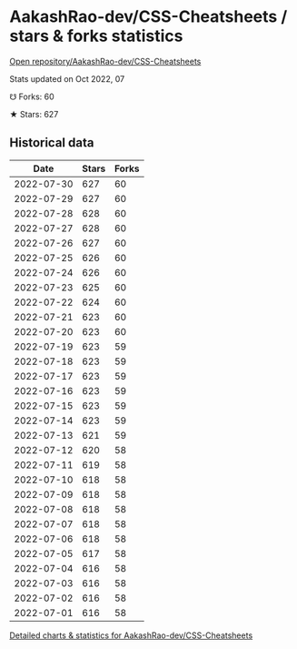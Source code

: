 # AakashRao-dev/CSS-Cheatsheets / stars & forks statistics

[Open repository/AakashRao-dev/CSS-Cheatsheets](https://github.com/AakashRao-dev/CSS-Cheatsheets)

Stats updated on Oct 2022, 07

☋ Forks: 60

★ Stars: 627

## Historical data
| Date | Stars | Forks |
|------|-------|-------|
| 2022-07-30 | 627 | 60 | 
| 2022-07-29 | 627 | 60 | 
| 2022-07-28 | 628 | 60 | 
| 2022-07-27 | 628 | 60 | 
| 2022-07-26 | 627 | 60 | 
| 2022-07-25 | 626 | 60 | 
| 2022-07-24 | 626 | 60 | 
| 2022-07-23 | 625 | 60 | 
| 2022-07-22 | 624 | 60 | 
| 2022-07-21 | 623 | 60 | 
| 2022-07-20 | 623 | 60 | 
| 2022-07-19 | 623 | 59 | 
| 2022-07-18 | 623 | 59 | 
| 2022-07-17 | 623 | 59 | 
| 2022-07-16 | 623 | 59 | 
| 2022-07-15 | 623 | 59 | 
| 2022-07-14 | 623 | 59 | 
| 2022-07-13 | 621 | 59 | 
| 2022-07-12 | 620 | 58 | 
| 2022-07-11 | 619 | 58 | 
| 2022-07-10 | 618 | 58 | 
| 2022-07-09 | 618 | 58 | 
| 2022-07-08 | 618 | 58 | 
| 2022-07-07 | 618 | 58 | 
| 2022-07-06 | 618 | 58 | 
| 2022-07-05 | 617 | 58 | 
| 2022-07-04 | 616 | 58 | 
| 2022-07-03 | 616 | 58 | 
| 2022-07-02 | 616 | 58 | 
| 2022-07-01 | 616 | 58 | 


[Detailed charts & statistics for AakashRao-dev/CSS-Cheatsheets](https://reviewgithub.com/rep/AakashRao-dev/CSS-Cheatsheets)
